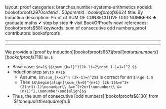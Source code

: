 layout: proof
categories: branches,number-systems-arithmetics
nodeid: bookofproofs$2970
orderid: 50
parentid: bookofproofs$6624
title: By Induction
description: Proof of SUM OF CONSECUTIVE ODD NUMBERS ★ graduate maths ✔ step by step ✚ visit BookOfProofs now!
references: bookofproofs$581
keywords: sum of consecutive odd numbers,proof
contributors: bookofproofs

---


---

We provide a [proof by induction][bookofproofs$657] for all [natural numbers][bookofproofs$718] `$n.$`
* Base case: `$n=1$`
`$$\sum_{k=1}^1(2k-1)=2\cdot 1-1=1=1^2.$$`
* Induction step `$n\to n+1$`
   * Assume, `$$\sum_{k=1}^n (2k-1)=n^2$$` is correct for an `$n\ge 1.$`
   * Then `$$\begin{align}\sum_{k=0}^{n+1} (2k-1)&=n^2+(2(n+1)-1)\nonumber\\
&=n^2+2n+1\nonumber\\
&=(n+1)^2.\nonumber\end{align}$$`
* Thus, the sum of consecutive [odd numbers][bookofproofs$8130] from `$1$` to `$n$` equals the square of `$n.$`
